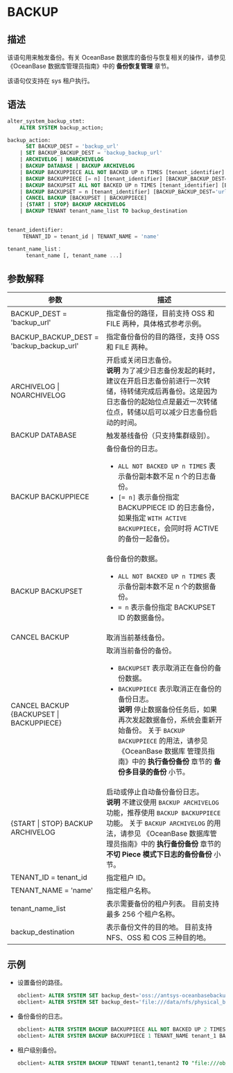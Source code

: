 # BACKUP

## 描述

该语句用来触发备份。有关 OceanBase 数据库的备份与恢复相关的操作，请参见《OceanBase 数据库管理员指南》中的 **备份恢复管理** 章节。

该语句仅支持在 sys 租户执行。

## 语法

```sql
alter_system_backup_stmt:
    ALTER SYSTEM backup_action;

backup_action:
      SET BACKUP_DEST = 'backup_url' 
    | SET BACKUP_BACKUP_DEST = 'backup_backup_url'
    | ARCHIVELOG | NOARCHIVELOG
    | BACKUP DATABASE | BACKUP ARCHIVELOG
    | BACKUP BACKUPPIECE ALL NOT BACKED UP n TIMES [tenant_identifier] [BACKUP_BACKUP_DEST='url']
    | BACKUP BACKUPPIECE [= n] [tenant_identifier] [BACKUP_BACKUP_DEST='url'] [WITH ACTIVE BACKUPPIECE]
    | BACKUP BACKUPSET ALL NOT BACKED UP n TIMES [tenant_identifier] [BACKUP_BACKUP_DEST='url']
    | BACKUP BACKUPSET = n [tenant_identifier] [BACKUP_BACKUP_DEST='url']
    | CANCEL BACKUP [BACKUPSET | BACKUPPIECE]
    | {START | STOP} BACKUP ARCHIVELOG
    | BACKUP TENANT tenant_name_list TO backup_destination
   

tenant_identifier:
     TENANT_ID = tenant_id | TENANT_NAME = 'name'

tenant_name_list：
      tenant_name [, tenant_name ...]
```

## 参数解释

|      **参数**           |       **描述**    |
|-------------------------|------------------|
| BACKUP_DEST = 'backup_url'               | 指定备份的路径，目前支持 OSS 和 FILE 两种，具体格式参考示例。      |
| BACKUP_BACKUP_DEST = 'backup_backup_url' | 指定备份备份的目的路径，支持 OSS 和 FILE 两种。                   |
| ARCHIVELOG \| NOARCHIVELOG               | 开启或关闭日志备份。 <br>**说明**  为了减少日志备份发起的耗时，建议在开启日志备份前进行一次转储，待转储完成后再备份。这是因为日志备份的起始位点是最近一次转储位点，转储以后可以减少日志备份启动的时间。 |
| BACKUP DATABASE                          | 触发基线备份（只支持集群级别）。   |
| BACKUP BACKUPPIECE                       | 备份备份的日志。 <ul><li> `ALL NOT BACKED UP n TIMES` 表示备份副本数不足 n 个的日志备份。</li>   <li> `[= n]` 表示备份指定 BACKUPPIECE ID 的日志备份，如果指定 `WITH ACTIVE BACKUPPIECE`，会同时将 ACTIVE 的备份一起备份。</li></ul>    |
| BACKUP BACKUPSET                         | 备份备份的数据。 <ul><li> `ALL NOT BACKED UP n TIMES` 表示备份副本数不足 n 个的数据备份。</li>   <li> `= n` 表示备份指定 BACKUPSET ID 的数据备份。</li></ul>    |
| CANCEL BACKUP                            | 取消当前基线备份。  |
| CANCEL BACKUP {BACKUPSET \| BACKUPPIECE} | 取消当前备份的备份。 <ul><li> `BACKUPSET` 表示取消正在备份的备份数据。 </li>   <li> `BACKUPPIECE` 表示取消正在备份的备份日志。    <br>**说明**  停止数据备份任务后，如果再次发起数据备份，系统会重新开始备份。 关于 `BACKUP BACKUPPIECE` 的用法，请参见 《OceanBase 数据库 管理员指南》中的 **执行备份备份** 章节的 **备份多目录的备份** 小节。</li></ul> |
| {START \| STOP} BACKUP ARCHIVELOG        | 启动或停止自动备份备份日志。 <br>**说明**  不建议使用 `BACKUP ARCHIVELOG` 功能，推荐使用 `BACKUP BACKUPPIECE` 功能。 关于 `BACKUP ARCHIVELOG` 的用法，请参见 《OceanBase 数据库管理员指南》中的 **执行备份备份** 章节的 **不切 Piece 模式下日志的备份备份** 小节。     |
| TENANT_ID = tenant_id                    | 指定租户 ID。  |
| TENANT_NAME = 'name'                     | 指定租户名称。 |
| tenant_name_list                         | 表示需要备份的租户列表。 目前支持最多 256 个租户名称。       |
| backup_destination                       | 表示备份文件的目的地。 目前支持 NFS、OSS 和 COS 三种目的地。 |

## 示例

* 设置备份的路径。

  ```sql
  obclient> ALTER SYSTEM SET backup_dest='oss://antsys-oceanbasebackup/backup_dir?host=xxx&access_id=xxx&access_key=xxx';
  obclient> ALTER SYSTEM SET backup_dest='file:///data/nfs/physical_backup_dir';
  ```

* 备份备份的日志。

  ```sql
  obclient> ALTER SYSTEM BACKUP BACKUPPIECE ALL NOT BACKED UP 2 TIMES BACKUP_BACKUP_DEST= 'file:///ob_backup_backup/ob_cluster_1_backup_piece_20200125';
  obclient> ALTER SYSTEM BACKUP BACKUPPIECE 1 TENANT_NAME tenant_1 BACKUP_BACKUP_DEST= 'file:///ob_backup_backup/ob_cluster_1_backup_piece_20200225';
  ```

* 租户级别备份。

  ```sql
  obclient> ALTER SYSTEM BACKUP TENANT tenant1,tenant2 TO "file:///ob_backup/";
  ```
